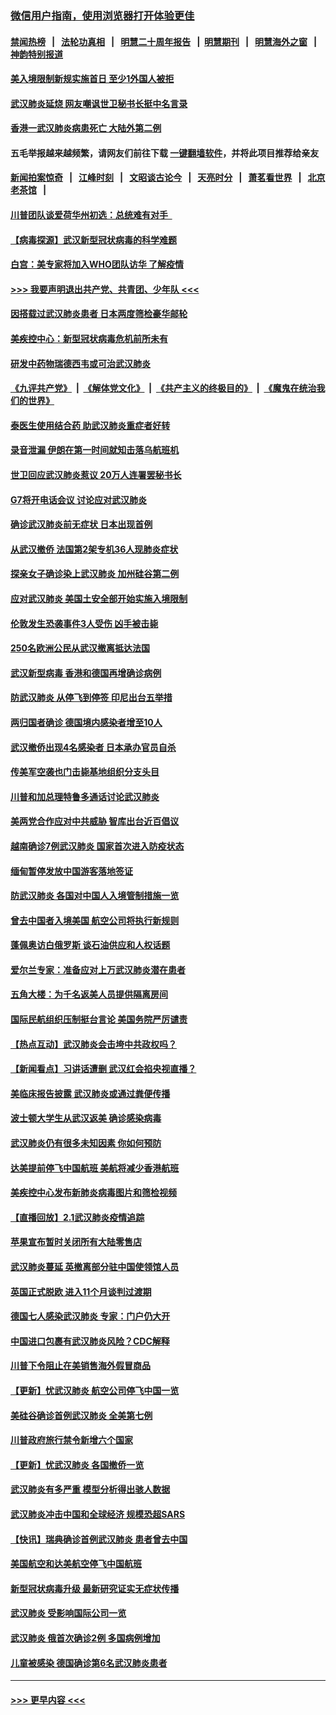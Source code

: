 ### [微信用户指南，使用浏览器打开体验更佳](https://github.com/gfw-breaker/banned-news1/blob/master/indexes/wechat-guide.md?t=0)
#### [禁闻热榜](热点新闻.md?t=0)  &nbsp;&nbsp;|&nbsp;&nbsp; [法轮功真相](https://github.com/gfw-breaker/truth/blob/master/README.md?t=0) &nbsp;&nbsp;|&nbsp;&nbsp; [明慧二十周年报告](https://github.com/gfw-breaker/mh-reports/blob/master/README.md?t=0) &nbsp;&nbsp;|&nbsp;&nbsp;[明慧期刊](https://github.com/gfw-breaker/mh-qikan) &nbsp;&nbsp;|&nbsp;&nbsp; [明慧海外之窗](https://github.com/gfw-breaker/mh-news/blob/master/README.md?t=0) &nbsp;&nbsp;|&nbsp;&nbsp; [神韵特别报道](https://github.com/gfw-breaker/mh-news/blob/master/shenyun.md?t=0)
#### [美入境限制新规实施首日 至少1外国人被拒](../pages/nsc418/n11843058.md?t=02041422) 
#### [武汉肺炎延烧 网友嘲讽世卫秘书长挺中名言录](../pages/nsc418/n11843056.md?t=02041422) 
#### [香港一武汉肺炎病患死亡 大陆外第二例](../pages/nsc418/n11843026.md?t=02041422) 
#### 五毛举报越来越频繁，请网友们前往下载 [一键翻墙软件](https://github.com/gfw-breaker/ssr-accounts)，并将此项目推荐给亲友
#### [新闻拍案惊奇](https://github.com/gfw-breaker/banned-news1/blob/master/pages/link4.md) &nbsp;&nbsp;|&nbsp;&nbsp; [江峰时刻](https://github.com/gfw-breaker/banned-news1/blob/master/pages/link4.md) &nbsp;&nbsp;|&nbsp;&nbsp; [文昭谈古论今](https://github.com/gfw-breaker/banned-news1/blob/master/pages/link4.md) &nbsp;&nbsp;|&nbsp;&nbsp; [天亮时分](https://github.com/gfw-breaker/banned-news1/blob/master/pages/link4.md) &nbsp;&nbsp;|&nbsp;&nbsp; [萧茗看世界](https://github.com/gfw-breaker/banned-news1/blob/master/pages/link4.md) &nbsp;&nbsp;|&nbsp;&nbsp; [北京老茶馆](https://github.com/gfw-breaker/banned-news1/blob/master/pages/link4.md) &nbsp;&nbsp;|&nbsp;&nbsp; 
#### [川普团队谈爱荷华州初选：总统难有对手  ](../pages/nsc418/n11842867.md?t=02041422) 
#### [【病毒探源】武汉新型冠状病毒的科学难题](../pages/nsc418/n11842176.md?t=02041422) 
#### [白宫：美专家将加入WHO团队访华 了解疫情](../pages/nsc418/n11842198.md?t=02041422) 
#### [>>> 我要声明退出共产党、共青团、少年队 <<<](https://github.com/begood0513/goodnews/blob/master/quit/letter.md) 
#### [因搭载过武汉肺炎患者 日本两度筛检豪华邮轮](../pages/nsc418/n11842447.md?t=02041422) 
#### [美疾控中心：新型冠状病毒危机前所未有](../pages/nsc418/n11842406.md?t=02041422) 
#### [研发中药物瑞德西韦或可治武汉肺炎](../pages/nsc418/n11842100.md?t=02041422) 
#### [《九评共产党》](https://github.com/begood0513/9ping.md/blob/master/README.md) &nbsp;|&nbsp; [《解体党文化》](../../../../jtdwh.md/blob/master/README.md)  &nbsp;|&nbsp; [《共产主义的终极目的》](../../../../gczydzjmd.md/blob/master/README.md) &nbsp;|&nbsp; [《魔鬼在统治我们的世界》](../../../../mgztzwmdsj.md/blob/master/README.md) 
#### [泰医生使用结合药 助武汉肺炎重症者好转](../pages/nsc418/n11842096.md?t=02041422) 
#### [录音泄漏 伊朗在第一时间就知击落乌航班机](../pages/nsc418/n11842002.md?t=02041422) 
#### [世卫回应武汉肺炎惹议 20万人连署罢秘书长](../pages/nsc418/n11841664.md?t=02041422) 
#### [G7将开电话会议 讨论应对武汉肺炎](../pages/nsc418/n11841658.md?t=02041422) 
#### [确诊武汉肺炎前无症状 日本出现首例](../pages/nsc418/n11841567.md?t=02041422) 
#### [从武汉撤侨 法国第2架专机36人现肺炎症状](../pages/nsc418/n11841382.md?t=02041422) 
#### [探亲女子确诊染上武汉肺炎 加州硅谷第二例](../pages/nsc418/n11839784.md?t=02041422) 
#### [应对武汉肺炎 美国土安全部开始实施入境限制](../pages/nsc418/n11839729.md?t=02041422) 
#### [伦敦发生恐袭事件3人受伤 凶手被击毙](../pages/nsc418/n11839442.md?t=02041422) 
#### [250名欧洲公民从武汉撤离抵达法国](../pages/nsc418/n11839438.md?t=02041422) 
#### [武汉新型病毒 香港和德国再增确诊病例](../pages/nsc418/n11839381.md?t=02041422) 
#### [防武汉肺炎 从停飞到停签 印尼出台五举措](../pages/nsc418/n11839282.md?t=02041422) 
#### [两归国者确诊 德国境内感染者增至10人](../pages/nsc418/n11839164.md?t=02041422) 
#### [武汉撤侨出现4名感染者 日本承办官员自杀](../pages/nsc418/n11839044.md?t=02041422) 
#### [传美军空袭也门击毙基地组织分支头目](../pages/nsc418/n11839210.md?t=02041422) 
#### [川普和加总理特鲁多通话讨论武汉肺炎](../pages/nsc418/n11839128.md?t=02041422) 
#### [美两党合作应对中共威胁 智库出台近百倡议](../pages/nsc418/n11838437.md?t=02041422) 
#### [越南确诊7例武汉肺炎 国家首次进入防疫状态](../pages/nsc418/n11838860.md?t=02041422) 
#### [缅甸暂停发放中国游客落地签证](../pages/nsc418/n11838730.md?t=02041422) 
#### [防武汉肺炎 各国对中国人入境管制措施一览](../pages/nsc418/n11838726.md?t=02041422) 
#### [曾去中国者入境美国 航空公司将执行新规则](../pages/nsc418/n11838375.md?t=02041422) 
#### [蓬佩奥访白俄罗斯 谈石油供应和人权话题](../pages/nsc418/n11838242.md?t=02041422) 
#### [爱尔兰专家：准备应对上万武汉肺炎潜在患者](../pages/nsc418/n11837978.md?t=02041422) 
#### [五角大楼：为千名返美人员提供隔离房间](../pages/nsc418/n11837831.md?t=02041422) 
#### [国际民航组织压制挺台言论 美国务院严厉谴责](../pages/nsc418/n11837791.md?t=02041422) 
#### [【热点互动】武汉肺炎会击垮中共政权吗？](../pages/nsc418/n11837779.md?t=02041422) 
#### [【新闻看点】习讲话遭删 武汉红会掐央视直播？](../pages/nsc418/n11837573.md?t=02041422) 
#### [美临床报告披露 武汉肺炎或通过粪便传播](../pages/nsc418/n11837626.md?t=02041422) 
#### [波士顿大学生从武汉返美 确诊感染病毒](../pages/nsc418/n11837580.md?t=02041422) 
#### [武汉肺炎仍有很多未知因素 你如何预防](../pages/nsc418/n11837666.md?t=02041422) 
#### [达美提前停飞中国航班 美航将减少香港航班](../pages/nsc418/n11837649.md?t=02041422) 
#### [美疾控中心发布新肺炎病毒图片和筛检视频](../pages/nsc418/n11837491.md?t=02041422) 
#### [【直播回放】2.1武汉肺炎疫情追踪](../pages/nsc418/n11837232.md?t=02041422) 
#### [苹果宣布暂时关闭所有大陆零售店](../pages/nsc418/n11837097.md?t=02041422) 
#### [武汉肺炎蔓延 英撤离部分驻中国使领馆人员](../pages/nsc418/n11837061.md?t=02041422) 
#### [英国正式脱欧 进入11个月谈判过渡期](../pages/nsc418/n11836911.md?t=02041422) 
#### [德国七人感染武汉肺炎 专家：门户仍大开](../pages/nsc418/n11836344.md?t=02041422) 
#### [中国进口包裹有武汉肺炎风险？CDC解释](../pages/nsc418/n11836321.md?t=02041422) 
#### [川普下令阻止在美销售海外假冒商品](../pages/nsc418/n11836261.md?t=02041422) 
#### [【更新】忧武汉肺炎 航空公司停飞中国一览](../pages/nsc418/n11835931.md?t=02041422) 
#### [美硅谷确诊首例武汉肺炎 全美第七例](../pages/nsc418/n11836093.md?t=02041422) 
#### [川普政府旅行禁令新增六个国家](../pages/nsc418/n11836083.md?t=02041422) 
#### [【更新】忧武汉肺炎 各国撤侨一览](../pages/nsc418/n11835673.md?t=02041422) 
#### [武汉肺炎有多严重 模型分析得出骇人数据](../pages/nsc418/n11835829.md?t=02041422) 
#### [武汉肺炎冲击中国和全球经济 规模恐超SARS](../pages/nsc418/n11835652.md?t=02041422) 
#### [【快讯】瑞典确诊首例武汉肺炎 患者曾去中国](../pages/nsc418/n11835675.md?t=02041422) 
#### [美国航空和达美航空停飞中国航班](../pages/nsc418/n11835567.md?t=02041422) 
#### [新型冠状病毒升级 最新研究证实无症状传播](../pages/nsc418/n11835589.md?t=02041422) 
#### [武汉肺炎 受影响国际公司一览](../pages/nsc418/n11835538.md?t=02041422) 
#### [武汉肺炎 俄首次确诊2例 多国病例增加](../pages/nsc418/n11835295.md?t=02041422) 
#### [儿童被感染 德国确诊第6名武汉肺炎患者](../pages/nsc418/n11835338.md?t=02041422) 

----
#### [ >>> 更早内容 <<< ](../indexes/nsc418-earlier.md)
